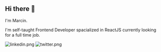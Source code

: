 ## Hi there 👋

 I'm Marcin.
 
 I'm self-taught Frontend Developer spacialized in ReactJS currently looking for a full time job.
 
 ![linkedin.png](https://www.linkedin.com/in/marcin-fiuk-0b498b241/)
 ![twitter.png](https://twitter.com/marcin_fiuk)

